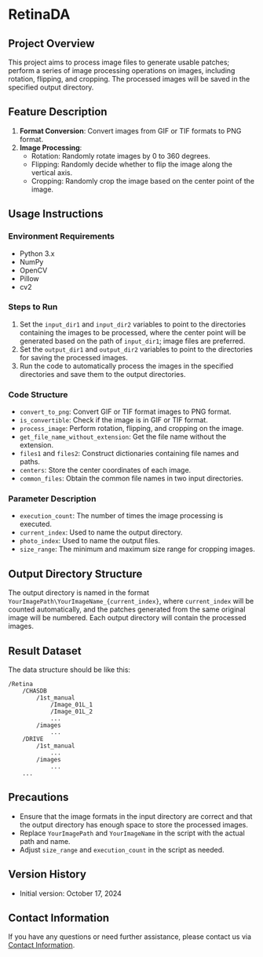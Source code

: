 
# RetinaDA

## Project Overview

This project aims to process image files to generate usable patches; perform a series of image processing operations on images, including rotation, flipping, and cropping. The processed images will be saved in the specified output directory.

## Feature Description

1. **Format Conversion**: Convert images from GIF or TIF formats to PNG format.
2. **Image Processing**:
   - Rotation: Randomly rotate images by 0 to 360 degrees.
   - Flipping: Randomly decide whether to flip the image along the vertical axis.
   - Cropping: Randomly crop the image based on the center point of the image.

## Usage Instructions

### Environment Requirements

- Python 3.x
- NumPy
- OpenCV
- Pillow
- cv2

### Steps to Run

1. Set the `input_dir1` and `input_dir2` variables to point to the directories containing the images to be processed, where the center point will be generated based on the path of `input_dir1`; image files are preferred.
2. Set the `output_dir1` and `output_dir2` variables to point to the directories for saving the processed images.
3. Run the code to automatically process the images in the specified directories and save them to the output directories.

### Code Structure

- `convert_to_png`: Convert GIF or TIF format images to PNG format.
- `is_convertible`: Check if the image is in GIF or TIF format.
- `process_image`: Perform rotation, flipping, and cropping on the image.
- `get_file_name_without_extension`: Get the file name without the extension.
- `files1` and `files2`: Construct dictionaries containing file names and paths.
- `centers`: Store the center coordinates of each image.
- `common_files`: Obtain the common file names in two input directories.

### Parameter Description

- `execution_count`: The number of times the image processing is executed.
- `current_index`: Used to name the output directory.
- `photo_index`: Used to name the output files.
- `size_range`: The minimum and maximum size range for cropping images.

## Output Directory Structure

The output directory is named in the format `YourImagePath\YourImageName_{current_index}`, where `current_index` will be counted automatically, and the patches generated from the same original image will be numbered. Each output directory will contain the processed images.

## Result Dataset
The data structure should be like this:

	/Retina
		/CHASDB
			/1st_manual
				/Image_01L_1
				/Image_01L_2
				...
			/images
				...
		/DRIVE
			/1st_manual
			    ...
			/images
				...
		... 




## Precautions

- Ensure that the image formats in the input directory are correct and that the output directory has enough space to store the processed images.
- Replace `YourImagePath` and `YourImageName` in the script with the actual path and name.
- Adjust `size_range` and `execution_count` in the script as needed.

## Version History

- Initial version: October 17, 2024

## Contact Information

If you have any questions or need further assistance, please contact us via [Contact Information](mailto:1052886267@qq.com).